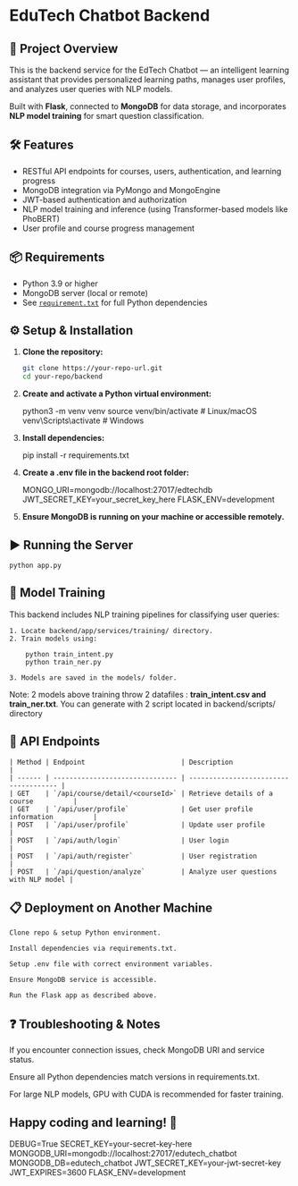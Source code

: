 # EduTech Chatbot Backend

## 🚀 Project Overview

This is the backend service for the EdTech Chatbot — an intelligent learning assistant that provides personalized learning paths, manages user profiles, and analyzes user queries with NLP models.

Built with **Flask**, connected to **MongoDB** for data storage, and incorporates **NLP model training** for smart question classification.

## 🛠️ Features

- RESTful API endpoints for courses, users, authentication, and learning progress
- MongoDB integration via PyMongo and MongoEngine
- JWT-based authentication and authorization
- NLP model training and inference (using Transformer-based models like PhoBERT)
- User profile and course progress management

## 📦 Requirements

- Python 3.9 or higher
- MongoDB server (local or remote)
- See [`requirement.txt`](./requirement.txt) for full Python dependencies

## ⚙️ Setup & Installation

1. **Clone the repository:**

   ```bash
   git clone https://your-repo-url.git
   cd your-repo/backend

2. **Create and activate a Python virtual environment:**

    python3 -m venv venv
    source venv/bin/activate  # Linux/macOS
    venv\Scripts\activate     # Windows

3. **Install dependencies:**

    pip install -r requirements.txt

4. **Create a .env file in the backend root folder:**

    MONGO_URI=mongodb://localhost:27017/edtechdb
    JWT_SECRET_KEY=your_secret_key_here
    FLASK_ENV=development

5. **Ensure MongoDB is running on your machine or accessible remotely.**

## ▶️ Running the Server

    python app.py

## 🧠 Model Training
This backend includes NLP training pipelines for classifying user queries:

    1. Locate backend/app/services/training/ directory.
    2. Train models using: 

        python train_intent.py
        python train_ner.py

    3. Models are saved in the models/ folder.
Note: 2 models above training throw 2 datafiles : **train_intent.csv and train_ner.txt**. You can generate with 2 script located in backend/scripts/ directory

## 🔗 API Endpoints

    | Method | Endpoint                        | Description                           |
    | ------ | ------------------------------- | ------------------------------------- |
    | GET    | `/api/course/detail/<courseId>` | Retrieve details of a course          |
    | GET    | `/api/user/profile`             | Get user profile information          |
    | POST   | `/api/user/profile`             | Update user profile                   |
    | POST   | `/api/auth/login`               | User login                            |
    | POST   | `/api/auth/register`            | User registration                     |
    | POST   | `/api/question/analyze`         | Analyze user questions with NLP model |

## 📋 Deployment on Another Machine
    Clone repo & setup Python environment.

    Install dependencies via requirements.txt.

    Setup .env file with correct environment variables.

    Ensure MongoDB service is accessible.

    Run the Flask app as described above.

## ❓ Troubleshooting & Notes

If you encounter connection issues, check MongoDB URI and service status.

Ensure all Python dependencies match versions in requirements.txt.

For large NLP models, GPU with CUDA is recommended for faster training.

## Happy coding and learning! 🎉

DEBUG=True
SECRET_KEY=your-secret-key-here
MONGODB_URI=mongodb://localhost:27017/edutech_chatbot
MONGODB_DB=edutech_chatbot
JWT_SECRET_KEY=your-jwt-secret-key
JWT_EXPIRES=3600
FLASK_ENV=development
